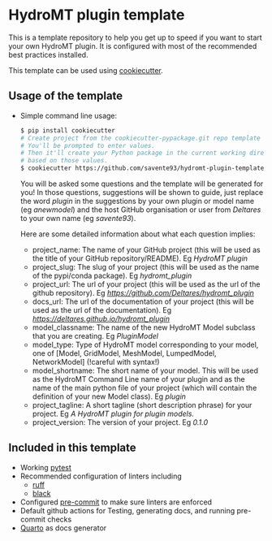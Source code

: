 # HydroMT plugin template

This is a template repository to help you get up to speed if you want to start your own HydroMT plugin.
It is configured with most of the recommended best practices installed.

This template can be used using [cookiecutter](https://github.com/cookiecutter/cookiecutter).

## Usage of the template
- Simple command line usage:

  ```bash
  $ pip install cookiecutter
  # Create project from the cookiecutter-pypackage.git repo template
  # You'll be prompted to enter values.
  # Then it'll create your Python package in the current working directory,
  # based on those values.
  $ cookiecutter https://github.com/savente93/hydromt-plugin-template
  ```

  You will be asked some questions and the template will be generated for you! 
  In those questions, suggestions will be shown to guide, just replace the word *plugin* 
  in the suggestions by your own plugin or model name (eg *anewmodel*) and the host 
  GitHub organisation or user from *Deltares* to your own name (eg *savente93*).

  Here are some detailed information about what each question implies:

  - project_name: The name of your GitHub project (this will be used as the title of your GitHub repository/README). Eg *HydroMT plugin*
  - project_slug: The slug of your project (this will be used as the name of the pypi/conda package). Eg *hydromt_plugin*
  - project_url: The url of your project (this will be used as the url of the github repository). Eg *https://github.com/Deltares/hydromt_plugin*
  - docs_url: The url of the documentation of your project (this will be used as the url of the documentation). Eg *https://deltares.github.io/hydromt_plugin*
  - model_classname: The name of the new HydroMT Model subclass that you are creating. Eg *PluginModel*
  - model_type: Type of HydroMT model corresponding to your model, one of [Model, GridModel, MeshModel, LumpedModel, NetworkModel] (!careful with syntax!)
  - model_shortname: The short name of your model. This will be used as the HydroMT Command Line name of your plugin and as the name of the main python file of your project (which will contain the definition of your new Model class). Eg *plugin*
  - project_tagline: A short tagline (short description phrase) for your project. Eg *A HydroMT plugin for plugin models.*
  - project_version: The version of your project. Eg *0.1.0*

## Included in this template

- Working [pytest](https://github.com/pytest-dev/pytest)
- Recommended configuration of linters including
  - [ruff](https://github.com/astral-sh/ruff)
  - [black](https://github.com/psf/black)
- Configured [pre-commit](https://github.com/pre-commit/pre-commit) to make sure linters are enforced
- Default github actions for Testing, generating docs, and running pre-commit checks
- [Quarto](https://quarto.org/docs/get-started/) as docs generator
